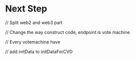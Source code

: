 # Next Step


// Split web2 and web3 part

// Change the way construct code, endpoint is vote machine

// Every votemachine have 

// add initData to initDataForCVD